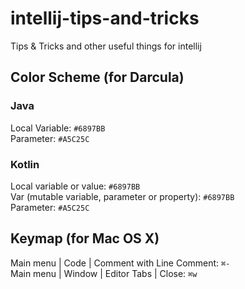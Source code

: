 # intellij-tips-and-tricks
Tips &amp; Tricks and other useful things for intellij

## Color Scheme (for Darcula)

### Java
Local Variable: `#6897BB`  
Parameter: `#A5C25C`

### Kotlin
Local variable or value: `#6897BB`  
Var (mutable variable, parameter or property): `#6897BB`  
Parameter: `#A5C25C`

## Keymap (for Mac OS X)
Main menu | Code | Comment with Line Comment: `⌘-`  
Main menu | Window | Editor Tabs | Close: `⌘w`
